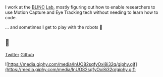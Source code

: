 I work at the [BLINC](https://blinclab.ca/about/) [Lab](http://www.blinclab.ca), mostly figuring out how to enable researchers to use Motion Capture and Eye Tracking tech without needing to learn how to code.

... and sometimes I get to play with the robots 🤖

## 👋

[Twitter](https://twitter.com/Gnarlywhale)
[Github](https://github.com/Gnarlywhale)

![https://media.giphy.com/media/lnUO82sqfyOxi8i32q/giphy.gif](https://media.giphy.com/media/lnUO82sqfyOxi8i32q/giphy.gif)
